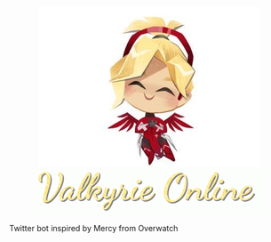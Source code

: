   <p align="center">
    <img src = "https://github.com/acupoftee/Valkyrie-Online/blob/master/img/836dDHbC_400x400.jpg"></br>
    <img src = "https://github.com/acupoftee/Valkyrie-Online/blob/master/img/g-gif-update-1.php.gif">
    </p>
Twitter bot inspired by Mercy from Overwatch
